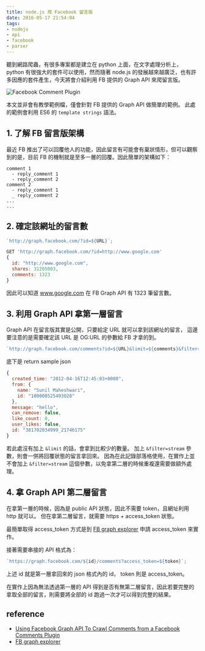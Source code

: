 ```yaml
---
title: node.js 爬 Facebook 留言版
date: 2016-05-17 21:54:04
tags:
- nodejs
- api
- facebook
- parser
---
```


聽到網路爬蟲，有很多專案都是建立在 python 上面，在文字處理分析上， python 有很強大的套件可以使用，然而隨著 node.js 的發展越來越廣泛，也有許多因應的套件產生，今天將會介紹利用 FB 提供的 Graph API 來爬留言版。

![Facebook Comment Plugin](https://i.imgur.com/2Qckxbc.jpg)

<!-- more -->

本文並非會有教學範例檔，僅會針對 FB 提供的 Graph API 做簡單的範例。
此處的範例會利用 ES6 的 `template strings` 語法。

## 1. 了解 FB 留言版架構

最近 FB 推出了可以回覆他人的功能，因此留言有可能會有巢狀情形，但可以觀察到的是，目前 FB 的機制就是至多一層的回覆。因此簡單的架構如下：

```
comment 1
  - reply_comment 1
  - reply_comment 2
comment 2
  - reply_comment 1
  _ reply_comment 2
...
...
```

## 2. 確定該網址的留言數

```javascript
`http://graph.facebook.com/?id=${URL}`;
```

```javascript
GET 'http://graph.facebook.com/?id=http://www.google.com'
{
  id: "http://www.google.com",
  shares: 31205003,
  comments: 1323
}
```

因此可以知道 www.google.com 在 FB Graph API 有 1323 筆留言數。

## 3. 利用 Graph API 拿第一層留言

Graph API 在留言版其實是公開，只要給定 URL 就可以拿到該網址的留言，
這邊要注意的是需要確定該 URL 是 OG:URL 的參數給 FB 才拿的到。

```javascript
`http://graph.facebook.com/comments?id=${URL}&limit=${comments}&filter=stream`;
```

底下是 return sample json

```javascript
{
  created_time: "2012-04-16T12:45:03+0000",
  from: {
    name: "Sunil Maheshwari",
    id: "100000525493028"
  },
  message: "hello",
  can_remove: false,
  like_count: 0,
  user_likes: false,
  id: "381702034999_21746175"
}
```

若此處沒有加上 `&limit` 的話，會拿到比較少的數量。
加上 `&filter=stream` 參數，則會一併將回覆狀態的留言拿回來。
因為在此記錄部落格使用，在實作上並不會加上 `&filter=stream` 這個參數，以免拿第二層的時候重複還需要做額外處理。

## 4. 拿 Graph API 第二層留言

在拿第一層的時候，因為是 public API 狀態，因此不需要 token，且網址利用 http 就可以。
但在拿第二層留言，就需要 https + access_token 狀態。

最簡單取得 access_token 方式是到 [FB graph explorer](https://developers.facebook.com/tools/explorer/) 申請 access_token 來實作。

接著需要串接的 API 格式為：

```javascript
`https://graph.facebook.com/${id}/comments?access_token=${token}`;
```

上述 id 就是第一層拿回來的 json 格式內的 id，
token 則是 access_token。

在實作上因為無法透過第一層的 API 得到是否有無第二層留言，因此若要完整的拿取全部的留言，則需要將全部的 id 跑過一次才可以得到完整的結果。

## reference

- [Using Facebook Graph API To Crawl Comments from a Facebook Comments Plugin](http://www.oneminuteinfo.com/2015/06/use-api-to-get-fb-comments-plugin-posts.html)
- [FB graph explorer](https://developers.facebook.com/tools/explorer/)
